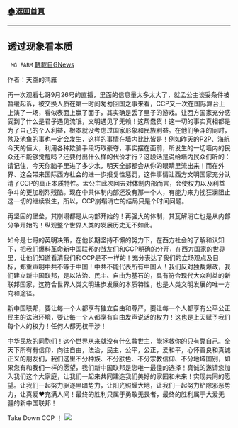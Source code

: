 ###  [:house:返回首頁](https://github.com/ourhimalayas/txt)
---


## 透过现象看本质
` MG FARM` [轉載自GNews](https://gnews.org/zh-hans/1567546/)

作者：天空的鸿雁

再一次观看七哥9月26号的直播，里面的信息量太多太大了，就孟公主谈妥条件被暂缓起诉，被交换人质在第一时间匆匆回国之事来看，CCP又一次在国际舞台上上演了一场，看似表面上赢了面子，其实确是丢了里子的游戏。让西方国家充分感受到了什么是君子遇见流氓，文明遇见了无赖！这帮蠢货！这一切的事实真相都是为了自己的个人利益，根本就没考虑过国家形象和民族利益。在他们争斗的同时，殃及池鱼的事也一定会发生，这样的事情在墙内比比皆是！例如昨天的P2P、海航今天的恒大，利用各种欺骗手段巧取豪夺，事实摆在面前，所发生的一切墙内的民众还不能够觉醒吗？还要付出什么样的代价才行？这段话是说给墙内民众们听的：请记住，今天你脑子里进了多少水，明天全部都会从你的眼睛里流出来！而在外界、这会带来国际西方社会的进一步报复性惩罚，这件事情让西方文明国家充分认清了CCP的真正本质特性。孟公主此次回去对体制内部而言，会使权力以及利益争斗的更加剧烈残酷。现在中共体制内部还没有那一个人，有能力来力挽狂澜阻止这一切的继续发生，所以，CCP崩塌消亡的结局只是个时间问题。

再坚固的堡垒，其崩塌都是从内部开始的！再强大的体制，其瓦解消亡也是从内部分争开始的！纵观整个世界人类的发展历史无不如此。

如今是七哥的英明决策，在他长期坚持不懈的努力下，在西方社会的了解和认知下，把我们爆料革命新中国联邦的战友们和CCP明确的分开，在西方国家的世界里，让他们知道看清我们和CCP是不一样的！充分表达了我们的立场观点及目标，郑重声明中共不等于中国！中共不能代表所有中国人！我们反对独裁爆政，我们建立新中国联邦，是以法治、民主、自由为基石的，具有符合现代大众利益的新联邦国家，这符合世界人类文明进步发展的本质特性，也是人类文明发展的唯一方向和途径。

新中国联邦，要让每一个人都享有独立自由和尊严，要让每一个人都享有公平公正民主的法治环境，要让每一个人都享有自由发声说话的权力！这也是上天赋予我们每个人的权力！任何人都无权干涉！

中华民族的同胞们！这个世界从来就没有什么救世主，能拯救你的只有靠自己。全天下所有有信仰，向往自由，法治，民主，公平，公正，爱和平，心怀善良和真诚正义的朋友们，我们这里不分种族、不分肤色、不分宗教信仰、不分地域国别，如果您有和我们一样的愿望，我们新中国联邦是您唯一最佳的选择！真诚的邀请您加入我们这个大家庭，让我们一起来共同建造我们美好的家园和未来！实现共同的愿望。让我们一起努力驱逐黑暗势力，让阳光照耀大地，让我们一起努力铲除邪恶势力，让真爱❤️充满人间！最终的胜利只属于勇敢无畏者，最终的胜利属于大爱无疆的新中国联邦！

Take Down CCP ！
![](https://assets.gnews.org/wp-content/uploads/2021/10/FINAL-VERSION-color-2.png)
